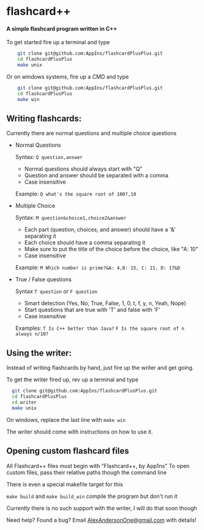 # flashcard++
#### A simple flashcard program written in C++

To get started fire up a terminal and type
```sh
    git clone git@github.com:AppIns/flashcardPlusPlus.git
    cd flashcardPlusPlus
    make unix
```
Or on windows systems, fire up a CMD and type
```sh
    git clone git@github.com:AppIns/flashcardPlusPlus.git
    cd flashcardPlusPlus
    make win
```

## Writing flashcards:

  Currently there are normal questions and multiple choice questions

  * Normal Questions

    Syntax: `Q question,answer`

    * Normal questions should always start with "Q"
    * Question and answer should be separated with a comma
    * Case insensitive

    Example: `Q what's the square root of 100?,10`

  * Multiple Choice

    Syntax: `M question&choice1,choice2&answer`

      * Each part (question, choices, and answer) should have a '&' separating it
      * Each choice should have a comma separating it
      * Make sure to put the title of the choice before the choice, like "A: 10"
      * Case insensitive

      Example: `M Which number is prime?&A: 4,B: 15, C: 21, D: 17&D`

  * True / False questions

      Syntax `T question` or `F question`

      * Smart detection (Yes, No, True, False, 1, 0, t, f, y, n, Yeah, Nope)
      * Start questions that are true with 'T' and false with 'F'
      * Case insensitive

      Examples: `T Is C++ better than Java?`
                `F Is the square root of n always n/10?`


## Using the writer:

  Instead of writing flashcards by hand, just fire up the writer and get going.

  To get the writer fired up, rev up a terminal and type
  ```sh
    git clone git@github.com:AppIns/flashcardPlusPlus.git
    cd flashcardPlusPlus
    cd writer
    make unix
  ```
  On windows, replace the last line with `make win`

  The writer should come with instructions on how to use it.

## Opening custom flashcard files
  All Flashcard++ files must begin with "Flashcard++, by App1ns"
  To open custom files, pass their relative paths though the command line

  There is even a special makefile target for this

  `make build` and `make build_win` compile the program but don't run it

  Currently there is no such support with the writer, I will do that soon though

Need help? Found a bug? Email AlexAndersonOne@gmail.com with details!

